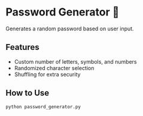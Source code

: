 # Password Generator 🔐

Generates a random password based on user input.

## Features

- Custom number of letters, symbols, and numbers
- Randomized character selection
- Shuffling for extra security

## How to Use

```bash
python password_generator.py
